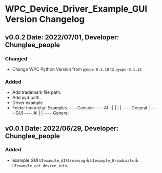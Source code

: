 WPC_Device_Driver_Example_GUI Version Changelog
===================================


v0.0.2 Date: 2022/07/01, Developer: Chunglee_people
---------------------------------------------------
### Changed
- Change WPC Python Version from `pywpc-0.1.10` to  `pywpc-0.1.12`

### Added
- Add trademark file path.
- Add pyd path.
- Driver example
- Folder hierarchy: Examples  ---- Console  ----  AI
                            |              |
                            |              |
                            |               ----  General
                            |
                              ---- GUI      ----  AI
                                           |
                                           |
                                            ----  General
                                            
v0.0.1 Date: 2022/06/29, Developer: Chunglee_people
---------------------------------------------------
### Added
-  example GUI `UIexample_AIStreaming` & `UIexample_Broadcasts` & `UIexample_get_device_info`.
